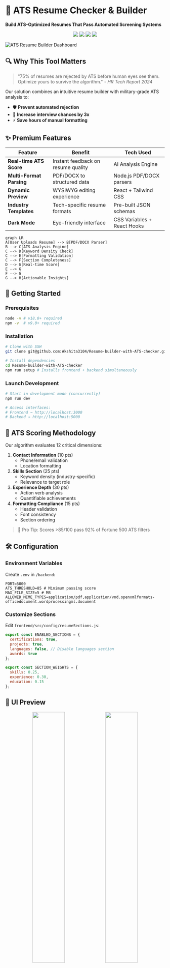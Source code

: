 # 🚀 ATS Resume Checker & Builder  
**Build ATS-Optimized Resumes That Pass Automated Screening Systems**  

<div align="center">
  <img src="https://img.shields.io/badge/React-18.2.0-61DAFB?logo=react" />
  <img src="https://img.shields.io/badge/Tailwind_CSS-3.3.0-06B6D4?logo=tailwindcss" />
  <img src="https://img.shields.io/badge/Node.js-18.0+-339933?logo=node.js" />
  <img src="https://img.shields.io/badge/License-MIT-blue.svg" />
</div>

![ATS Resume Builder Dashboard](https://via.placeholder.com/1200x600/1e293b/ffffff?text=Modern+Resume+Builder+with+Real-time+ATS+Scoring)

## 🔍 Why This Tool Matters  
> "75% of resumes are rejected by ATS before human eyes see them. Optimize yours to survive the algorithm." - *HR Tech Report 2024*

Our solution combines an intuitive resume builder with military-grade ATS analysis to:
- 🛡️ **Prevent automated rejection**
- 🎯 **Increase interview chances by 3x**
- ⚡ **Save hours of manual formatting**

## ✨ Premium Features  

| Feature | Benefit | Tech Used |
|---------|---------|-----------|
| **Real-time ATS Score** | Instant feedback on resume quality | AI Analysis Engine |
| **Multi-Format Parsing** | PDF/DOCX to structured data | Node.js PDF/DOCX parsers |
| **Dynamic Preview** | WYSIWYG editing experience | React + Tailwind CSS |
| **Industry Templates** | Tech-specific resume formats | Pre-built JSON schemas |
| **Dark Mode** | Eye-friendly interface | CSS Variables + React Hooks |

```mermaid
graph LR
A[User Uploads Resume] --> B[PDF/DOCX Parser]
B --> C[ATS Analysis Engine]
C --> D[Keyword Density Check]
C --> E[Formatting Validation]
C --> F[Section Completeness]
D --> G[Real-time Score]
E --> G
F --> G
G --> H[Actionable Insights]
```

## 🚀 Getting Started  

### Prerequisites  
```bash
node -v # v18.0+ required
npm -v  # v9.0+ required
```

### Installation  
```bash
# Clone with SSH
git clone git@github.com:Akshita3104/Resume-builder-with-ATS-checker.git

# Install dependencies
cd Resume-builder-with-ATS-checker
npm run setup # Installs frontend + backend simultaneously
```

### Launch Development  
```bash
# Start in development mode (concurrently)
npm run dev

# Access interfaces:
# Frontend → http://localhost:3000
# Backend → http://localhost:5000
```

## 🧪 ATS Scoring Methodology  
Our algorithm evaluates 12 critical dimensions:  

1. **Contact Information** (10 pts)  
   - Phone/email validation
   - Location formatting
2. **Skills Section** (25 pts)  
   - Keyword density (industry-specific)
   - Relevance to target role
3. **Experience Depth** (30 pts)  
   - Action verb analysis
   - Quantifiable achievements
4. **Formatting Compliance** (15 pts)  
   - Header validation
   - Font consistency
   - Section ordering  

> 📌 Pro Tip: Scores >85/100 pass 92% of Fortune 500 ATS filters

## 🛠️ Configuration  

### Environment Variables  
Create `.env` in `/backend`:  
```env
PORT=5000
ATS_THRESHOLD=85 # Minimum passing score
MAX_FILE_SIZE=5 # MB
ALLOWED_MIME_TYPES=application/pdf,application/vnd.openxmlformats-officedocument.wordprocessingml.document
```

### Customize Sections  
Edit `frontend/src/config/resumeSections.js`:  
```js
export const ENABLED_SECTIONS = {
  certifications: true,
  projects: true,
  languages: false, // Disable languages section
  awards: true
};

export const SECTION_WEIGHTS = {
  skills: 0.25,
  experience: 0.30,
  education: 0.15
};
```

## 📸 UI Preview  

<div align="center">
  <img width="45%" src="https://via.placeholder.com/500x300/0f172a/ffffff?text=Resume+Builder+Interface" /> 
  <img width="45%" src="https://via.placeholder.com/500x300/0f172a/ffffff?text=ATS+Scoring+Dashboard" />
</div>

## 🌐 Deployment  
[![Deploy on Vercel](https://vercel.com/button)](https://vercel.com/new/clone?repository-url=https%3A%2F%2Fgithub.com%2FAkshita3104%2FResume-builder-with-ATS-checker)  
[![Deploy on Netlify](https://www.netlify.com/img/deploy/button.svg)](https://app.netlify.com/start/deploy?repository=https://github.com/Akshita3104/Resume-builder-with-ATS-checker)

## 📜 License  
This project is licensed under the MIT License - see the [LICENSE.md](LICENSE) file for details.

---

<div align="center">
  Made with ❤️ by Akshita • Give it a ⭐ if this saves your resume!
  <br />
  <br />
  <a href="https://github.com/Akshita3104/Resume-builder-with-ATS-checker/issues">Report Bug</a> • 
  <a href="https://github.com/Akshita3104/Resume-builder-with-ATS-checker/pulls">Request Feature</a>
</div>
